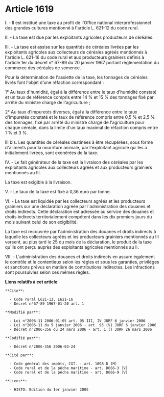 # Article 1619

I. - Il est institué une taxe au profit de l'Office national interprofessionnel des grandes cultures mentionné à l'article L.
621-12 du code rural.

II. - La taxe est due par les exploitants agricoles producteurs de céréales.

III. - La taxe est assise sur les quantités de céréales livrées par les exploitants agricoles aux collecteurs de céréales
agréés mentionnés à l'article L. 621-16 du code rural et aux producteurs grainiers définis à l'article 1er du décret n° 67-89
du 20 janvier 1967 portant réglementation du commerce des céréales de semence.

Pour la détermination de l'assiette de la taxe, les tonnages de céréales livrés font l'objet d'une réfaction correspondant :

1° Au taux d'humidité, égal à la différence entre le taux d'humidité constaté et un taux de référence compris entre 14 % et
15 % des tonnages fixé par arrêté du ministre chargé de l'agriculture ;

2° Au taux d'impuretés diverses, égal à la différence entre le taux d'impuretés constaté et le taux de référence compris
entre 0,5 % et 2,5 % des tonnages, fixé par arrêté du ministre chargé de l'agriculture pour chaque céréale, dans la limite
d'un taux maximal de réfaction compris entre 1 % et 3 %.

III bis.  Les quantités de céréales destinées à être récupérées, sous forme d'aliments pour la nourriture animale, par
l'exploitant agricole qui les a initialement livrées, sont exonérées de la taxe.

IV. - Le fait générateur de la taxe est la livraison des céréales par les exploitants agricoles aux collecteurs agréés et aux
producteurs grainiers mentionnés au III.

La taxe est exigible à la livraison.

V. - Le taux de la taxe est fixé à 0,36 euro par tonne.

VI. - La taxe est liquidée par les collecteurs agréés et les producteurs grainiers sur une déclaration agréée par
l'administration des douanes et droits indirects. Cette déclaration est adressée au service des douanes et droits indirects
territorialement compétent dans les dix premiers jours du mois suivant celui de son exigibilité.

La taxe est recouvrée par l'administration des douanes et droits indirects à laquelle les collecteurs agréés et les
producteurs grainiers mentionnés au III versent, au plus tard le 25 du mois de la déclaration, le produit de la taxe qu'ils
ont perçu auprès des exploitants agricoles mentionnés au II.

VII. - L'administration des douanes et droits indirects en assure également le contrôle et le contentieux selon les règles et
sous les garanties, privilèges et sanctions prévus en matière de contributions indirectes. Les infractions sont poursuivies
selon ces mêmes règles.

**Liens relatifs à cet article**

	**Cite**:

	  - Code rural L621-12, L621-16
	  - Décret n°67-89 1967-01-20 art. 1

	**Modifié par**:

	  - Loi n°2006-11 2006-01-05 art. 95 III, IV JORF 6 janvier 2006
	  - Loi n°2006-11 du 5 janvier 2006 - art. 95 (V) JORF 6 janvier 2006
	  - Décret n°2006-356 du 24 mars 2006 - art. 1 () JORF 26 mars 2006

	**Codifié par**:

	  - Décret n°2006-356 2006-03-24

	**Cité par**:

	  - Code général des impôts, CGI. - art. 1698 D (M)
	  - Code rural et de la pêche maritime - art. D666-3 (V)
	  - Code rural et de la pêche maritime - art. D666-9 (V)

	**Liens**:

	  - HISTO: Edition du 1er janvier 2006
